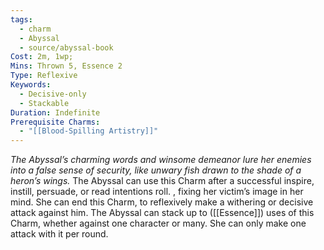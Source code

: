 ```yaml
---
tags:
  - charm
  - Abyssal
  - source/abyssal-book
Cost: 2m, 1wp; 
Mins: Thrown 5, Essence 2
Type: Reflexive
Keywords:
  - Decisive-only
  - Stackable
Duration: Indefinite
Prerequisite Charms:
  - "[[Blood-Spilling Artistry]]"
---
```

*The Abyssal’s charming words and winsome demeanor lure her enemies into a false sense of security, like unwary fish drawn to the shade of a heron’s wings.*
The Abyssal can use this Charm after a successful inspire, instill, persuade, or read intentions roll. , fixing her victim’s image in her mind. She can end this Charm, to reflexively make a withering or decisive attack against him.
The Abyssal can stack up to ([[Essence]]) uses of this Charm, whether against one character or many. She can only make one attack with it per round.